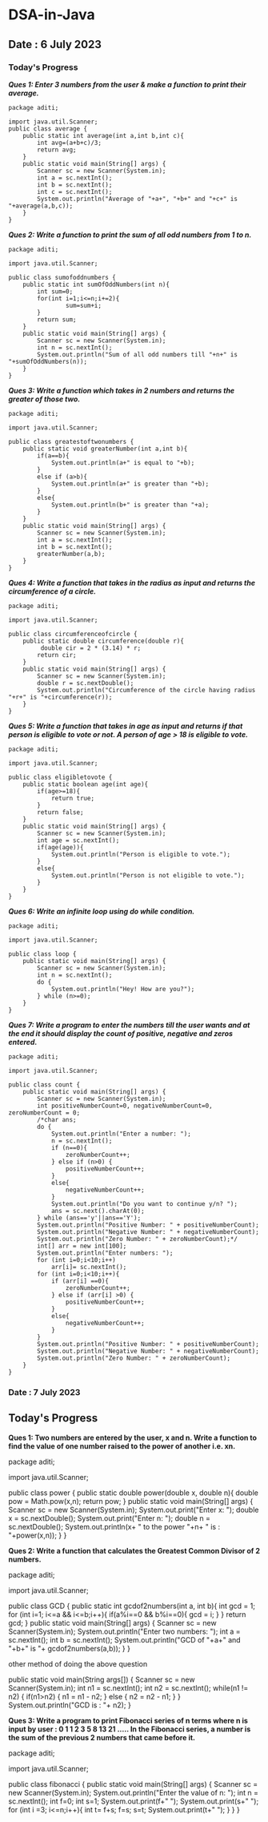 # DSA-in-Java

## Date : 6 July 2023

### **Today's Progress**

**_Ques 1: Enter 3 numbers from the user & make a function to print their average._**

```
package aditi;

import java.util.Scanner;
public class average {
    public static int average(int a,int b,int c){
        int avg=(a+b+c)/3;
        return avg;
    }
    public static void main(String[] args) {
        Scanner sc = new Scanner(System.in);
        int a = sc.nextInt();
        int b = sc.nextInt();
        int c = sc.nextInt();
        System.out.println("Average of "+a+", "+b+" and "+c+" is "+average(a,b,c));
    }
}
```

**_Ques 2: Write a function to print the sum of all odd numbers from 1 to n._**

```
package aditi;

import java.util.Scanner;

public class sumofoddnumbers {
    public static int sumOfOddNumbers(int n){
        int sum=0;
        for(int i=1;i<=n;i+=2){
                sum=sum+i;
        }
        return sum;
    }
    public static void main(String[] args) {
        Scanner sc = new Scanner(System.in);
        int n = sc.nextInt();
        System.out.println("Sum of all odd numbers till "+n+" is "+sumOfOddNumbers(n));
    }
}
```

**_Ques 3: Write a function which takes in 2 numbers and returns the greater of those two._**

```
package aditi;

import java.util.Scanner;

public class greatestoftwonumbers {
    public static void greaterNumber(int a,int b){
        if(a==b){
            System.out.println(a+" is equal to "+b);
        }
        else if (a>b){
            System.out.println(a+" is greater than "+b);
        }
        else{
            System.out.println(b+" is greater than "+a);
        }
    }
    public static void main(String[] args) {
        Scanner sc = new Scanner(System.in);
        int a = sc.nextInt();
        int b = sc.nextInt();
        greaterNumber(a,b);
    }
}
```

**_Ques 4: Write a function that takes in the radius as input and returns the circumference of a circle._**

```
package aditi;

import java.util.Scanner;

public class circumferenceofcircle {
    public static double circumference(double r){
         double cir = 2 * (3.14) * r;
        return cir;
    }
    public static void main(String[] args) {
        Scanner sc = new Scanner(System.in);
        double r = sc.nextDouble();
        System.out.println("Circumference of the circle having radius "+r+" is "+circumference(r));
    }
}
```

**_Ques 5: Write a function that takes in age as input and returns if that person is eligible to vote or not. A person of age > 18 is eligible to vote._**

```
package aditi;

import java.util.Scanner;

public class eligibletovote {
    public static boolean age(int age){
        if(age>=18){
            return true;
        }
        return false;
    }
    public static void main(String[] args) {
        Scanner sc = new Scanner(System.in);
        int age = sc.nextInt();
        if(age(age)){
            System.out.println("Person is eligible to vote.");
        }
        else{
            System.out.println("Person is not eligible to vote.");
        }
    }
}
```

**_Ques 6: Write an infinite loop using do while condition._**

```
package aditi;

import java.util.Scanner;

public class loop {
    public static void main(String[] args) {
        Scanner sc = new Scanner(System.in);
        int n = sc.nextInt();
        do {
            System.out.println("Hey! How are you?");
        } while (n>=0);
    }
}
```

**_Ques 7: Write a program to enter the numbers till the user wants and at the end it should display the count of positive, negative and zeros entered._**

```
package aditi;

import java.util.Scanner;

public class count {
    public static void main(String[] args) {
        Scanner sc = new Scanner(System.in);
        int positiveNumberCount=0, negativeNumberCount=0, zeroNumberCount = 0;
        /*char ans;
        do {
            System.out.println("Enter a number: ");
            n = sc.nextInt();
            if (n==0){
                zeroNumberCount++;
            } else if (n>0) {
                positiveNumberCount++;
            }
            else{
                negativeNumberCount++;
            }
            System.out.println("Do you want to continue y/n? ");
            ans = sc.next().charAt(0);
        } while (ans=='y'||ans=='Y');
        System.out.println("Positive Number: " + positiveNumberCount);
        System.out.println("Negative Number: " + negativeNumberCount);
        System.out.println("Zero Number: " + zeroNumberCount);*/
        int[] arr = new int[100];
        System.out.println("Enter numbers: ");
        for (int i=0;i<10;i++)
            arr[i]= sc.nextInt();
        for (int i=0;i<10;i++){
            if (arr[i] ==0){
                zeroNumberCount++;
            } else if (arr[i] >0) {
                positiveNumberCount++;
            }
            else{
                negativeNumberCount++;
            }
        }
        System.out.println("Positive Number: " + positiveNumberCount);
        System.out.println("Negative Number: " + negativeNumberCount);
        System.out.println("Zero Number: " + zeroNumberCount);
    }
}
```

### Date : 7 July 2023

## **Today's Progress**

**Ques 1: Two numbers are entered by the user, x and n. Write a function to find the value of one number raised to the power of another i.e. xn.**

package aditi;

import java.util.Scanner;

public class power {
    public static double power(double x, double n){
        double pow = Math.pow(x,n);
        return pow;
    }
    public static void main(String[] args) {
        Scanner sc = new Scanner(System.in);
        System.out.print("Enter x: ");
        double x = sc.nextDouble();
        System.out.print("Enter n: ");
        double n = sc.nextDouble();
        System.out.println(x+ " to the power "+n+ " is : "+power(x,n));
    }
}

**Ques 2: Write a function that calculates the Greatest Common Divisor of 2 numbers.**

package aditi;

import java.util.Scanner;

public class GCD {
    public static int gcdof2numbers(int a, int b){
        int gcd = 1;
        for (int i=1; i<=a && i<=b;i++){
            if(a%i==0 && b%i==0){
                gcd = i;
            }
        }
        return gcd;
    }
    public static void main(String[] args) {
        Scanner sc = new Scanner(System.in);
        System.out.println("Enter two numbers: ");
        int a = sc.nextInt();
        int b = sc.nextInt();
        System.out.println("GCD of "+a+" and "+b+" is "+ gcdof2numbers(a,b));
    }
}

other method of doing the above question

public static void main(String args[]) {
        Scanner sc = new Scanner(System.in);
        int n1 = sc.nextInt();
        int n2 = sc.nextInt();
        while(n1 != n2) {
            if(n1>n2) {
                n1 = n1 - n2;
            } else {
                n2 = n2 - n1;
            }
        }
        System.out.println("GCD is : "+ n2);
    }

**Ques 3: Write a program to print Fibonacci series of n terms where n is input by user :
0 1 1 2 3 5 8 13 21 ..... 
In the Fibonacci series, a number is the sum of the previous 2 numbers that came before it.**

package aditi;

import java.util.Scanner;

public class fibonacci {
    public static void main(String[] args) {
        Scanner sc = new Scanner(System.in);
        System.out.println("Enter the value of n: ");
        int n = sc.nextInt();
        int f=0;
        int s=1;
        System.out.print(f+" ");
        System.out.print(s+" ");
        for (int i =3; i<=n;i++){
            int t= f+s;
            f=s;
            s=t;
            System.out.print(t+" ");
        }
    }
}
